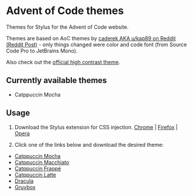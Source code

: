 # Advent of Code themes
Themes for Stylus for the Advent of Code website.

Themes are based on AoC themes by [caderek AKA u/kap89 on Reddit](https://github.com/caderek/aoc2022/) [(Reddit Post)](https://www.reddit.com/r/adventofcode/comments/zartec/more_readable_user_styles_for_aoc_website_light/) - only things changed were color and code font (from Source Code Pro to JetBrains Mono).

Also check out the [official high contrast theme](https://adventofcode.com/2022/about#faq_highcontrast).

## Currently available themes
- Catppuccin Mocha

## Usage

1. Download the Stylus extension for CSS injection.
[Chrome](https://chrome.google.com/webstore/detail/stylus/clngdbkpkpeebahjckkjfobafhncgmne) | [Firefox](https://addons.mozilla.org/en-US/firefox/addon/styl-us/) | [Opera](https://www.mozilla.org/firefox/new/)

2. Click one of the links below and download the desired theme:     
- [Catppuccin Mocha](https://github.com/BurgundyDev/aoc-themes/raw/main/aoc-catppuccin-mocha.user.css)
- [Catppuccin Macchiato](https://github.com/BurgundyDev/aoc-themes/raw/main/aoc-catppuccin-macchiato.user.css)
- [Catppuccin Frappé](https://github.com/BurgundyDev/aoc-themes/raw/main/aoc-catppuccin-frappe.user.css)
- [Catppuccin Latte](https://github.com/BurgundyDev/aoc-themes/raw/main/aoc-catppuccin-latte.user.css)
- [Dracula](https://github.com/BurgundyDev/aoc-themes/raw/main/aoc-dracula.user.css)
- [Gruvbox](https://github.com/BurgundyDev/aoc-themes/raw/main/aoc-gruvbox.user.css)
